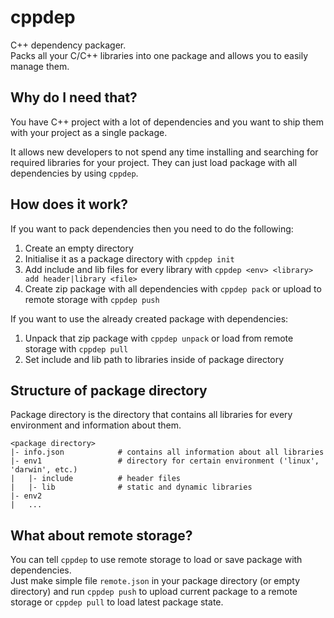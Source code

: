 # cppdep
C++ dependency packager.  
Packs all your C/C++ libraries into one package and allows you to easily manage them.

## Why do I need that?

You have C++ project with a lot of dependencies and you want to ship them with your project as a single package.  

It allows new developers to not spend any time installing and searching for required libraries for your project. They can just
load package with all dependencies by using `cppdep`.

## How does it work?
If you want to pack dependencies then you need to do the following:
 1. Create an empty directory
 2. Initialise it as a package directory with `cppdep init`
 3. Add include and lib files for every library with `cppdep <env> <library> add header|library <file>`
 4. Create zip package with all dependencies with `cppdep pack` or upload to remote storage with `cppdep push`

If you want to use the already created package with dependencies:
 1. Unpack that zip package with `cppdep unpack` or load from remote storage with `cppdep pull`
 2. Set include and lib path to libraries inside of package directory

## Structure of package directory
Package directory is the directory that contains all libraries for every environment and information about them.

```
<package directory>
|- info.json            # contains all information about all libraries
|- env1                 # directory for certain environment ('linux', 'darwin', etc.)
|   |- include          # header files
|   |- lib              # static and dynamic libraries
|- env2
|   ...
```

## What about remote storage?
You can tell `cppdep` to use remote storage to load or save package with dependencies.  
Just make simple file `remote.json` in your package directory (or empty directory) and run `cppdep push` to upload
current package to a remote storage or `cppdep pull` to load latest package state.

